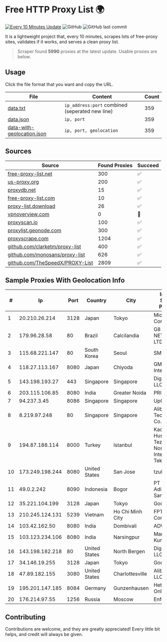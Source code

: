 
# Free HTTP Proxy List 🌍

[![Every 10 Minutes Update](https://github.com/mertguvencli/http-proxy-list/actions/workflows/main.yml/badge.svg?branch=main)](https://github.com/mertguvencli/http-proxy-list/actions/workflows/main.yml)
![GitHub](https://img.shields.io/github/license/mertguvencli/http-proxy-list)
![GitHub last commit](https://img.shields.io/github/last-commit/mertguvencli/http-proxy-list)

It is a lightweight project that, every 10 minutes, scrapes lots of free-proxy sites, validates if it works, and serves a clean proxy list.


> Scraper found **5990** proxies at the latest update. Usable proxies are below.

## Usage

Click the file format that you want and copy the URL.


|File|Content|Count|
|----|-------|-----|
|[data.txt](https://raw.githubusercontent.com/mertguvencli/http-proxy-list/main/proxy-list/data.txt)|`ip_address:port` combined (seperated new line)|359|
|[data.json](https://raw.githubusercontent.com/mertguvencli/http-proxy-list/main/proxy-list/data.json)|`ip, port`|359|
|[data-with-geolocation.json](https://raw.githubusercontent.com/mertguvencli/http-proxy-list/main/proxy-list/data-with-geolocation.json)|`ip, port, geolocation`|359|

## Sources

|Source|Found Proxies|Succeed|
|------|-------------|-------|
|[free-proxy-list.net](https://free-proxy-list.net)|300|✅|
|[us-proxy.org](https://www.us-proxy.org)|200|✅|
|[proxydb.net](http://proxydb.net)|15|✅|
|[free-proxy-list.com](https://free-proxy-list.com/?page=&port=&type%5B%5D=http&type%5B%5D=https&up_time=0&search=Search)|10|✅|
|[proxy-list.download](https://www.proxy-list.download/HTTP)|26|✅|
|[vpnoverview.com](https://vpnoverview.com/privacy/anonymous-browsing/free-proxy-servers)|0|🚫|
|[proxyscan.io](https://www.proxyscan.io)|100|✅|
|[proxylist.geonode.com](https://proxylist.geonode.com/api/proxy-list?limit=300&page=1&sort_by=lastChecked&sort_type=desc&protocols=http,https)|300|✅|
|[proxyscrape.com](https://api.proxyscrape.com/v2/?request=displayproxies&protocol=http&timeout=10000&country=all&ssl=all&anonymity=all)|1204|✅|
|[github.com/clarketm/proxy-list](https://raw.githubusercontent.com/clarketm/proxy-list/master/proxy-list-raw.txt)|400|✅|
|[github.com/monosans/proxy-list](https://raw.githubusercontent.com/monosans/proxy-list/main/proxies/http.txt)|626|✅|
|[github.com/TheSpeedX/PROXY-List](https://raw.githubusercontent.com/TheSpeedX/PROXY-List/master/http.txt)|2809|✅|


## Sample Proxies With Geolocation Info

|#|Ip|Port|Country|City|Internet Service Provider|
|-|--|----|-------|----|-------------------------|
|1|20.210.26.214|3128|Japan|Tokyo|Microsoft Corporation|
|2|179.96.28.58|80|Brazil|Calcilandia|G8 NETWORKS LTDA|
|3|115.68.221.147|80|South Korea|Seoul|SMILESERV|
|4|118.27.113.167|8080|Japan|Chiyoda|GMO Internet, Inc.|
|5|143.198.193.27|443|Singapore|Singapore|DigitalOcean, LLC|
|6|203.115.106.85|8080|India|Greater Noida|PRIMENET|
|7|94.237.3.45|8086|Singapore|Singapore|UpCloud Ltd|
|8|8.219.97.248|80|Singapore|Singapore|Alibaba (US) Technology Co., Ltd.|
|9|194.87.188.114|8000|Turkey|Istanbul|Kadir Huseyin Tezcan Nosspeed Internet Teknolojileri|
|10|173.249.198.244|8080|United States|San Jose|tzulo, inc.|
|11|49.0.2.242|8090|Indonesia|Bogor|PT Usaha Adi Sanggoro|
|12|35.221.104.199|3128|Japan|Tokyo|Google LLC|
|13|210.245.124.131|5239|Vietnam|Ho Chi Minh City|FPT Telecom Company|
|14|103.42.162.50|8080|India|Dombivali|ADVANT|
|15|103.123.234.106|8080|India|Narsingpur|Manish Kumar|
|16|143.198.182.218|80|United States|North Bergen|DigitalOcean, LLC|
|17|34.146.19.255|3128|Japan|Tokyo|Google LLC|
|18|47.89.182.155|3080|United States|Charlottesville|Alibaba.com LLC|
|19|195.201.147.185|8084|Germany|Gunzenhausen|Hetzner Online GmbH|
|20|176.214.97.55|1256|Russia|Moscow|Enforta-MSK|



## Contributing

Contributions are welcome, and they are greatly appreciated! Every
little bit helps, and credit will always be given.

